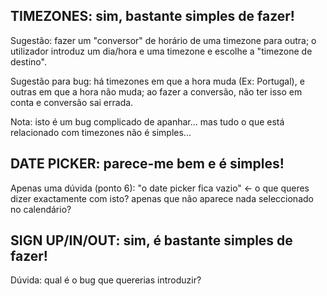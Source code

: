 ## TIMEZONES: sim, bastante simples de fazer!

Sugestão: fazer um "conversor" de horário de uma timezone para outra; o utilizador introduz um dia/hora e uma timezone e escolhe a "timezone de destino".

Sugestão para bug: há timezones em que a hora muda (Ex: Portugal), e outras em que a hora não muda; ao fazer a conversão, não ter isso em conta e conversão sai errada.

Nota: isto é um bug complicado de apanhar... mas tudo o que está relacionado com timezones não é simples...

## DATE PICKER: parece-me bem e é simples!

Apenas uma dúvida (ponto 6): "o date picker fica vazio" <- o que queres dizer exactamente com isto? apenas que não aparece nada seleccionado no calendário?

## SIGN UP/IN/OUT: sim, é bastante simples de fazer!

Dúvida: qual é o bug que quererias introduzir?
